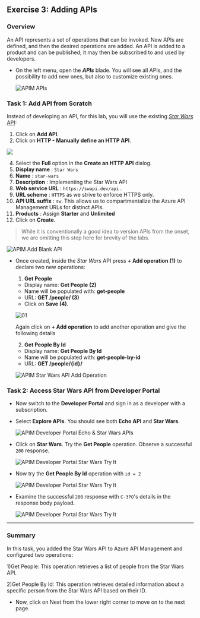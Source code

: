 ## Exercise 3: Adding APIs
### Overview
An API represents a set of operations that can be invoked. New APIs are defined, and then the desired operations are added. An API is added to a product and can be published; it may then be subscribed to and used by developers.
- On the left menu, open the ***APIs*** blade. You will see all APIs, and the possibility to add new ones, but also to customize existing ones.

  ![APIM APIs](media/01.png)

### Task 1: Add API from Scratch

Instead of developing an API, for this lab, you will use the existing [*Star Wars* API](https://swapi.dev):

1) Click on **Add API**.  
2) Click on **HTTP - Manually define an HTTP API**.

  ![](media/a.png)

4) Select the **Full** option in the **Create an HTTP API** dialog.  
5) **Display name** : `Star Wars`
6) **Name** : `star-wars`
7) **Description** : Implementing the Star Wars API
8) **Web service URL** : `https://swapi.dev/api`  .  
9) **URL scheme** : `HTTPS` as we strive to enforce HTTPS only.  
10) **API URL suffix** : `sw`. This allows us to compartmentalize the Azure API Management URLs for distinct APIs.  
11) **Products** : Assign **Starter** and **Unlimited**   
12) Click on **Create**.  

  > While it is conventionally a good idea to version APIs from the onset, we are omitting this step here for brevity of the labs.

  ![APIM Add Blank API](media/02.png)

- Once created, inside the *Star Wars* API press **+ Add operation (1)** to declare two new operations:

  1) **Get People**  
    - Display name: **Get People (2)**  
    - Name will be populated with: **get-people**  
    - URL: **GET /people/ (3)**
    - Click on **Save (4)**.
      
  ![01](media/03.png)

  Again click on **+ Add operation** to add another operation and give the following details

  2) **Get People By Id**  
    - Display name: **Get People By Id**  
    - Name will be populated with: **get-people-by-id**  
    - URL: **GET /people/{id}/**

  ![APIM Star Wars API Add Operation](media/04.png)

### Task 2: Access Star Wars API from Developer Portal

- Now switch to the **Developer Portal** and sign in as a developer with a subscription. 
- Select **Explore APIs**. You should see both **Echo API** and **Star Wars**.

  ![APIM Developer Portal Echo & Star Wars APIs](media/05.png)

- Click on **Star Wars**. Try the **Get People** operation. Observe a successful `200` response.

  ![APIM Developer Portal Star Wars Try It](media/06.png)

- Now try the **Get People By Id** operation with `id = 2`

  ![APIM Developer Portal Star Wars Try It](media/07.png)

- Examine the successful `200` response with `C-3PO`'s details in the response body payload.
  
  ![APIM Developer Portal Star Wars Try It](media/08.png)

---
### Summary
In this task, you added the Star Wars API to Azure API Management and configured two operations:

1)Get People: This operation retrieves a list of people from the Star Wars API.
       
2)Get People By Id: This operation retrieves detailed information about a specific person from the Star Wars API based on their ID.
       
- Now, click on Next from the lower right corner to move on to the next page.

